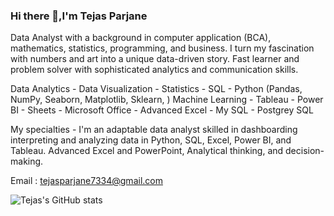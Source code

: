### Hi there 👋,I'm Tejas Parjane

Data Analyst with a background in computer application (BCA), mathematics, statistics, programming, and business. I turn my fascination with numbers and art into a unique data-driven story. Fast learner and problem solver with sophisticated analytics and communication skills. 

Data Analytics - Data Visualization - Statistics - SQL - Python (Pandas, NumPy, Seaborn, Matplotlib, Sklearn, ) Machine Learning - Tableau - Power BI - Sheets - Microsoft Office - Advanced Excel - My SQL - Postgrey SQL

My specialties - I'm an adaptable data analyst skilled in dashboarding interpreting and analyzing data in Python, SQL, Excel, Power BI, and Tableau. Advanced Excel and PowerPoint, Analytical thinking, and decision-making.

Email : tejasparjane7334@gmail.com

![Tejas's GitHub stats](https://github-readme-stats.vercel.app/api?username=tejas-parjane&show_icons=true)
<!--
**tejas-parjane/tejas-parjane** is a ✨ _special_ ✨ repository because its `README.md` (this file) appears on your GitHub profile.

- 🔭 I’m currently working on  Data Analysis 
- 🌱 I’m currently learning Machine learning 
- 👯 I’m looking to collaborate on Projects and Ideas
- 💬 Ask me about Python, Machine Learning, SQL, Freelancing Opportunites, Data science
- ⚡ About me : Intrested in AI | Data Science | ML
-->

